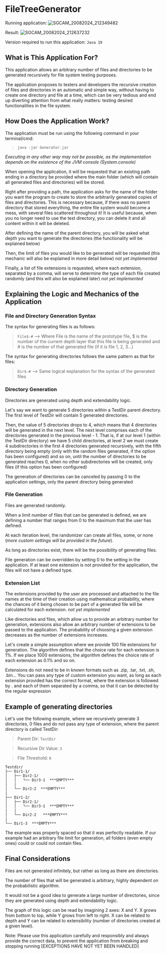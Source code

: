 # FileTreeGenerator

Running application:
![SGCAM_20082024_212349482](https://github.com/user-attachments/assets/18a77618-b796-4bd0-b8ba-d0f6621a0a67)

Result:
![SGCAM_20082024_212637232](https://github.com/user-attachments/assets/7005f2ab-9192-4657-94d1-333fc9fb287b)

Version required to run this application: `Java 19`

## What is This Application For?
This application allows an arbitrary number of files and directories to be generated recursively for file system testing purposes.

The application proposes to testers and developers the recursive creation of files and directories in an automatic and simple way, without having to create one directory and file at a time, which can be very tedious and end up diverting attention from what really matters: testing desired functionalities in the file system.

## How Does the Application Work?
The application must be run using the following command in your terminal/cmd:

>`java -jar Generator.jar`

*Executing in any other way may not be possible, as the implementation depends on the existence of the JVM console (System.console)*

When opening the application, it will be requested that an existing path ending in a directory be provided where the main folder (which will contain all generated files and directories) will be stored.

Right after providing a path, the application asks for the name of the folder you want the program to create to store the arbitrarily generated copies of files and directories. This is necessary because, if there was no parent directory that stored everything, the entire file system would become a mess, with several files scattered throughout it! It is useful because, when you no longer need to use the test directory, you can delete it and all content within it will be deleted.

After defining the name of the parent directory, you will be asked what depth you want to generate the directories (the functionality will be explained below)

Then, the limit of files you would like to be generated will be requested (this mechanic will also be explained in more detail below) _not yet implemented_

Finally, a list of file extensions is requested, where each extension, separated by a comma, will serve to determine the type of each file created randomly (and this will also be explained later) _not yet implemented_

## Explaining the Logic and Mechanics of the Application
### File and Directory Generation Syntax
The syntax for generating files is as follows:
>`File$-#` -->  Where File is the name of the prototype file, $ is the number of the current depth layer that this file is being generated and # is the number of that generated file (if it is file 1, 2, 3...)

The syntax for generating directories follows the same pattern as that for files: 
>`Dir$-#` -->   Same logical explanation for the syntax of the generated files

### Directory Generation
Directories are generated using depth and extendability logic.

Let's say we want to generate 5 directories within a TestDir parent directory. 
The first level of TestDir will contain 5 generated directories.

Then, the value of 5 directories drops to 4, which means that 4 directories will be generated in the next level. The next level comprises each of the directories generated in the previous level - 1.
That is, if at our level 1 (within the TestDir directory) we have 5 child directories, at level 2 we must create 4 subdirectories in the first 4 directories generated recursively, with the fifth directory being empty (only with the random files generated, if the option has been configured) and so on, until the number of directories to be generated reaches 0, when no other subdirectories will be created, only files (if this option has been configured)

The generation of directories can be canceled by passing 0 to the application settings, only the parent directory being generated

### File Generation
Files are generated randomly.

When a limit number of files that can be generated is defined, we are defining a number that ranges from 0 to the maximum that the user has defined.

At each iteration level, the randomizer can create all files, some, or none (_more custom settings will be provided in the future_).

As long as directories exist, there will be the possibility of generating files.

File generation can be overridden by setting 0 to the setting in the application.
If at least one extension is not provided for the application, the files will not have a defined type.

### Extension List
The extensions provided by the user are processed and attached to the file names at the time of their creation using mathematical probability, where the chances of it being chosen to be part of a generated file will be calculated for each extension. _not yet implemented_

Like directories and files, which allow us to provide an arbitrary number for generation, extensions also allow an arbitrary number of extensions to be passed to the application. The probability of choosing a given extension decreases as the number of extensions increases.

Let's create a simple assumption where we provide 100 file extensions for generation. The algorithm defines that the choice rate for each extension is 1%. If we place 1000 extensions, the algorithm defines the choice rate of each extension as 0.1% and so on.

Extensions do not need to be in known formats such as .zip, .tar, .txt, .sh, .bin... You can pass any type of custom extension you want, as long as each extension provided has the correct format, where the extension is followed by . and each of them separated by a comma, so that it can be detected by the regular expression

## Example of generating directories
Let's use the following example, where we recursively generate 3 directories, 0 files and do not pass any type of extension, where the parent directory is called TestDir:

> Parent Dir: `TestDir`
 
> Recursive Dir Value: `3`
 
> File Threshold: `0`
 

```plaintext
Testdir/
├── Dir1-1/
│   ├── Dir2-1/
│   │   └── Dir3-1  ***EMPTY***
|   |
│   └── Dir2-2  ***EMPTY***
|
├── Dir1-2/
│   ├── Dir2-1/
│   │   └── Dir3-1  ***EMPTY***
|   |
│   └── Dir2-2   ***EMPTY***
|
└── Dir1-3  ***EMPTY***
```
The example was properly spaced so that it was perfectly readable.
If our example had an arbitrary file limit for generation, all folders (even empty ones) could or could not contain files.

## Final Considerations
Files are not generated infinitely, but rather as long as there are directories.

The number of files that will be generated is arbitrary, highly dependent on the probabilistic algorithm.

It would not be a good idea to generate a large number of directories, since they are generated using depth and extendability logic.

The graph of this logic can be read by imagining 2 axes: X and Y.
X grows from bottom to top, while Y grows from left to right.
X can be related to depth and Y can be related to extensibility (number of directories created at a given level).

Note: Please use this application carefully and responsibly and always provide the correct data, to prevent the application from breaking and stopping running [EXCEPTIONS HAVE NOT YET BEEN HANDLED]
